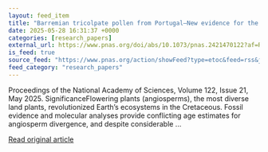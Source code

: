 ```yaml
---
layout: feed_item
title: "Barremian tricolpate pollen from Portugal—New evidence for the age of eudicot-related angiosperms"
date: 2025-05-28 16:31:37 +0000
categories: [research_papers]
external_url: https://www.pnas.org/doi/abs/10.1073/pnas.2421470122?af=R
is_feed: true
source_feed: "https://www.pnas.org/action/showFeed?type=etoc&feed=rss&jc=pnas"
feed_category: "research_papers"
---
```


Proceedings of the National Academy of Sciences, Volume 122, Issue 21, May 2025. SignificanceFlowering plants (angiosperms), the most diverse land plants, revolutionized Earth’s ecosystems in the Cretaceous. Fossil evidence and molecular analyses provide conflicting age estimates for angiosperm divergence, and despite considerable ...

[Read original article](https://www.pnas.org/doi/abs/10.1073/pnas.2421470122?af=R)
